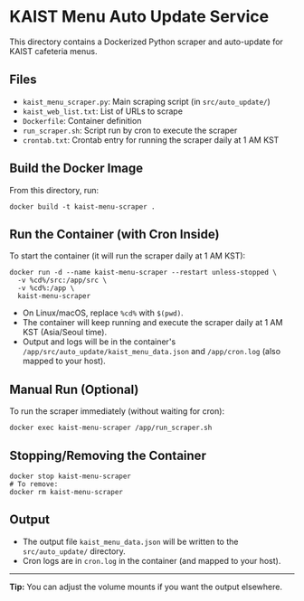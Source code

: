 # KAIST Menu Auto Update Service

This directory contains a Dockerized Python scraper and auto-update for KAIST cafeteria menus.

## Files

- `kaist_menu_scraper.py`: Main scraping script (in `src/auto_update/`)
- `kaist_web_list.txt`: List of URLs to scrape
- `Dockerfile`: Container definition
- `run_scraper.sh`: Script run by cron to execute the scraper
- `crontab.txt`: Crontab entry for running the scraper daily at 1 AM KST

## Build the Docker Image

From this directory, run:

```
docker build -t kaist-menu-scraper .
```

## Run the Container (with Cron Inside)

To start the container (it will run the scraper daily at 1 AM KST):

```
docker run -d --name kaist-menu-scraper --restart unless-stopped \
  -v %cd%/src:/app/src \
  -v %cd%:/app \
  kaist-menu-scraper
```

- On Linux/macOS, replace `%cd%` with `$(pwd)`.
- The container will keep running and execute the scraper daily at 1 AM KST (Asia/Seoul time).
- Output and logs will be in the container's `/app/src/auto_update/kaist_menu_data.json` and `/app/cron.log` (also mapped to your host).

## Manual Run (Optional)

To run the scraper immediately (without waiting for cron):

```
docker exec kaist-menu-scraper /app/run_scraper.sh
```

## Stopping/Removing the Container

```
docker stop kaist-menu-scraper
# To remove:
docker rm kaist-menu-scraper
```

## Output

- The output file `kaist_menu_data.json` will be written to the `src/auto_update/` directory.
- Cron logs are in `cron.log` in the container (and mapped to your host).

---

**Tip:** You can adjust the volume mounts if you want the output elsewhere.
